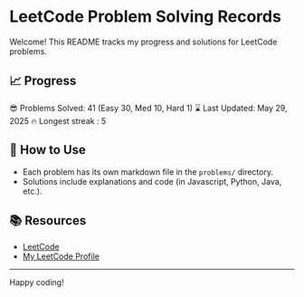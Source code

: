 # LeetCode Problem Solving Records

Welcome! This README tracks my progress and solutions for LeetCode problems.

## 📈 Progress

😎 Problems Solved: 41 (Easy 30, Med 10, Hard 1)
⌛️ Last Updated: May 29, 2025
🔥 Longest streak : 5

## 🚀 How to Use

- Each problem has its own markdown file in the `problems/` directory.
- Solutions include explanations and code (in Javascript, Python, Java, etc.).

## 📚 Resources

- [LeetCode](https://leetcode.com/)
- [My LeetCode Profile](https://leetcode.com/u/tonidevvn/)

---

Happy coding!